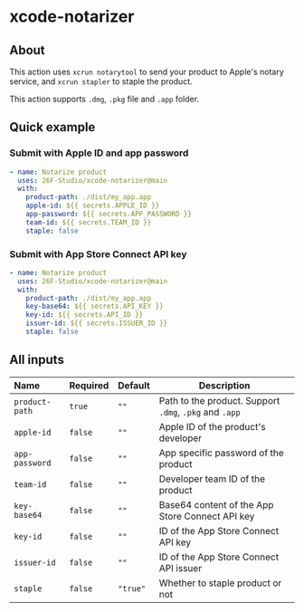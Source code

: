 # xcode-notarizer

## About

This action uses `xcrun notarytool` to send your product to Apple's notary service, and `xcrun stapler` to staple the product.

This action supports `.dmg`, `.pkg` file and `.app` folder.

## Quick example

### Submit with Apple ID and app password

```yaml
- name: Notarize product
  uses: 26F-Studio/xcode-notarizer@main
  with:
    product-path: ./dist/my_app.app
    apple-id: ${{ secrets.APPLE_ID }}
    app-password: ${{ secrets.APP_PASSWORD }}
    team-id: ${{ secrets.TEAM_ID }}
    staple: false
```

### Submit with App Store Connect API key

```yaml
- name: Notarize product
  uses: 26F-Studio/xcode-notarizer@main
  with:
    product-path: ./dist/my_app.app
    key-base64: ${{ secrets.API_KEY }}
    key-id: ${{ secrets.API_ID }}
    issuer-id: ${{ secrets.ISSUER_ID }}
    staple: false
```

## All inputs

| Name           | Required | Default  | Description                                            |
| :------------- | -------- | -------- | ------------------------------------------------------ |
| `product-path` | `true`   | `""`     | Path to the product. Support `.dmg`, `.pkg` and `.app` |
| `apple-id`     | `false`  | `""`     | Apple ID of the product's developer                    |
| `app-password` | `false`  | `""`     | App specific password of the product                   |
| `team-id`      | `false`  | `""`     | Developer team ID of the product                       |
| `key-base64`   | `false`  | `""`     | Base64 content of the App Store Connect API key        |
| `key-id`       | `false`  | `""`     | ID of the App Store Connect API key                    |
| `issuer-id`    | `false`  | `""`     | ID of the App Store Connect API issuer                 |
| `staple`       | `false`  | `"true"` | Whether to staple product or not                       |
